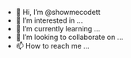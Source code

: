 - 👋 Hi, I’m @showmecodett
- 👀 I’m interested in ...
- 🌱 I’m currently learning ...
- 💞️ I’m looking to collaborate on ...
- 📫 How to reach me ...

<!---
showmecodett/showmecodett is a ✨ special ✨ repository because its `README.md` (this file) appears on your GitHub profile.
You can click the Preview link to take a look at your changes.
--->
